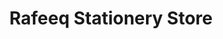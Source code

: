 ---
title: "Rafeeq Stationery Store"
url: /erattupetta/rafeeq-stationery-store/
shop: Schreibwaren
---
